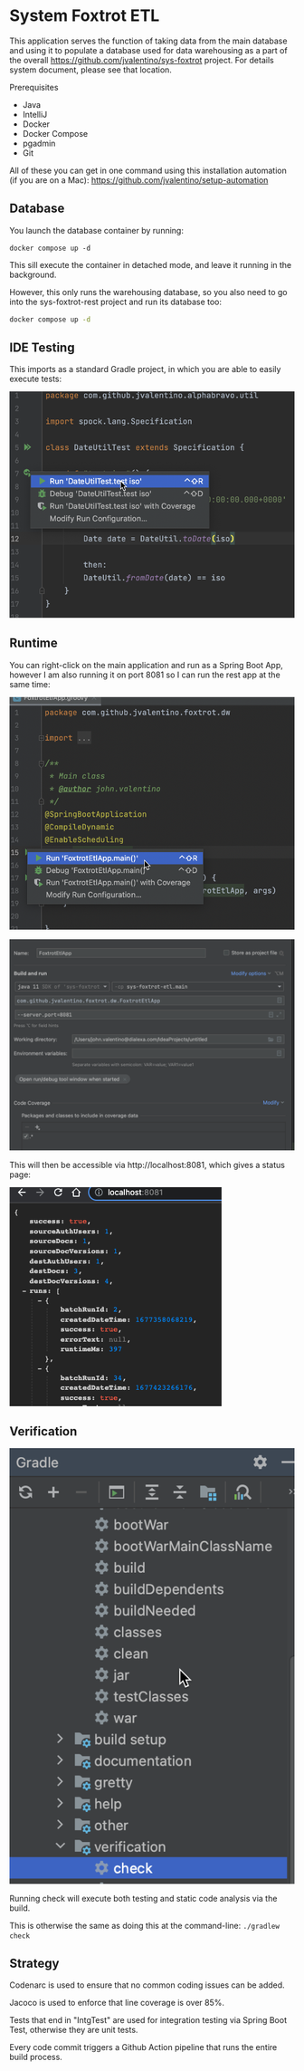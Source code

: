 # System Foxtrot ETL

This application serves the function of taking data from the main database and using it to populate a database used for data warehousing as a part of the overall https://github.com/jvalentino/sys-foxtrot project. For details system document, please see that location.

Prerequisites

- Java
- IntelliJ
- Docker
- Docker Compose
- pgadmin
- Git

All of these you can get in one command using this installation automation (if you are on a Mac): https://github.com/jvalentino/setup-automation

## Database

You launch the database container by running:

```
docker compose up -d
```

This sill execute the container in detached mode, and leave it running in the background.

However, this only runs the warehousing database, so you also need to go into the sys-foxtrot-rest project and run its database too:

```bash
docker compose up -d
```



## IDE Testing

This imports as a standard Gradle project, in which you are able to easily execute tests:

[![01](https://github.com/jvalentino/sys-alpha-bravo/raw/main/wiki/testing.png)](https://github.com/jvalentino/sys-alpha-bravo/blob/main/wiki/testing.png)

## Runtime

You can right-click on the main application and run as a Spring Boot App, however I am also running it on port 8081 so I can run the rest app at the same time:

![01](wiki/run-as.png)

![01](wiki/server-port.png)

This will then be accessible via http://localhost:8081, which gives a status page:

![01](wiki/8081.png)

## Verification

[![01](https://github.com/jvalentino/sys-alpha-bravo/raw/main/wiki/ide_check.png)](https://github.com/jvalentino/sys-alpha-bravo/blob/main/wiki/ide_check.png)

Running check will execute both testing and static code analysis via the build.

This is otherwise the same as doing this at the command-line: `./gradlew check`

## Strategy

Codenarc is used to ensure that no common coding issues can be added.

Jacoco is used to enforce that line coverage is over 85%.

Tests that end in "IntgTest" are used for integration testing via Spring Boot Test, otherwise they are unit tests.

Every code commit triggers a Github Action pipeline that runs the entire build process.



